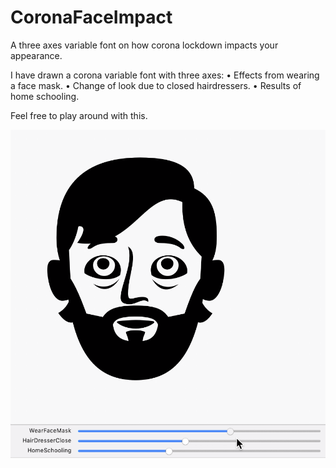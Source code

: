 # CoronaFaceImpact
A three axes variable font on how corona lockdown impacts your appearance.

I have drawn a corona variable font with three axes: 
• Effects from wearing a face mask.
• Change of look due to closed hairdressers. 
• Results of home schooling.

Feel free to play around with this.

![VideoPreview](VideoPreview.png)